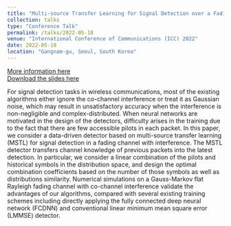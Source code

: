 ```yaml
---
title: "Multi-source Transfer Learning for Signal Detection over a Fading Channel with Co-channel Interference"
collection: talks
type: "Conference Talk"
permalink: /talks/2022-05-18
venue: "International Conference of Communications (ICC) 2022"
date: 2022-05-18
location: "Gangnam-gu, Seoul, South Korea"
---
```


[More information here](https://icc2022.ieee-icc.org/program/technical-symposium-program/symposia-virtual-wednesday-18-may-2022#SAC-MLC-9) <br>
[Download the slides here](http://ziyanzheng.github.io/files/ICC2022_Ziyan.pdf)

For signal detection tasks in wireless communications, most of the existing algorithms either ignore the co-channel interference or treat it as Gaussian noise, which may result in unsatisfactory accuracy when the interference is non-negligible and complex-distributed. When neural networks are motivated in the design of the detectors, difficulty arises in the training due to the fact that there are few accessible pilots in each packet. In this paper, we consider a data-driven detector based on multi-source transfer learning (MSTL) for signal detection in a fading channel with interference. The MSTL detector transfers channel knowledge of previous packets into the latest detection. In particular, we consider a linear combination of the pilots and historical symbols in the distribution space, and design the optimal combination coefficients based on the number of those symbols as well as distributions similarity. Numerical simulations on a Gauss-Markov flat Rayleigh fading channel with co-channel interference validate the advantages of our algorithms, compared with several existing training schemes including directly applying the fully connected deep neural network (FCDNN) and conventional linear minimum mean square error (LMMSE) detector.
